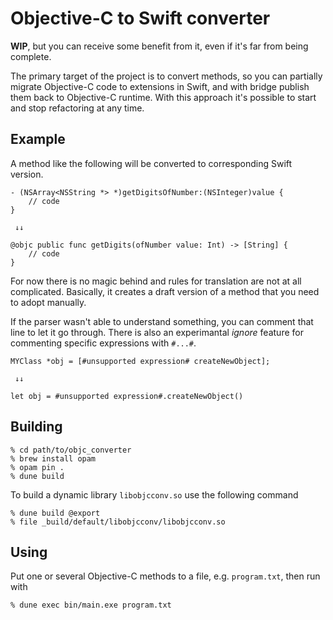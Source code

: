 # Objective-C to Swift converter

**WIP**, but you can receive some benefit from it, even if it's far from being complete.

The primary target of the project is to convert methods, so you can partially migrate Objective-C code to extensions in Swift, and with bridge publish them back to Objective-C runtime. With this approach it's possible to start and stop refactoring at any time.

## Example

A method like the following will be converted to corresponding Swift version.

```
- (NSArray<NSString *> *)getDigitsOfNumber:(NSInteger)value {
    // code
}

 ↓↓

@objc public func getDigits(ofNumber value: Int) -> [String] {
    // code
}
```

For now there is no magic behind and rules for translation are not at all complicated. Basically, it creates a draft version of a method that you need to adopt manually. 

If the parser wasn't able to understand something, you can comment that line to let it go through. There is also an experimantal _ignore_ feature for commenting specific expressions with `#...#`.

```
MYClass *obj = [#unsupported expression# createNewObject];

 ↓↓

let obj = #unsupported expression#.createNewObject()
```

## Building

```
% cd path/to/objc_converter
% brew install opam
% opam pin .
% dune build
```

To build a dynamic library `libobjcconv.so` use the following command
```
% dune build @export
% file _build/default/libobjcconv/libobjcconv.so
```

## Using

Put one or several Objective-C methods to a file, e.g. `program.txt`, then run with

```
% dune exec bin/main.exe program.txt
```

